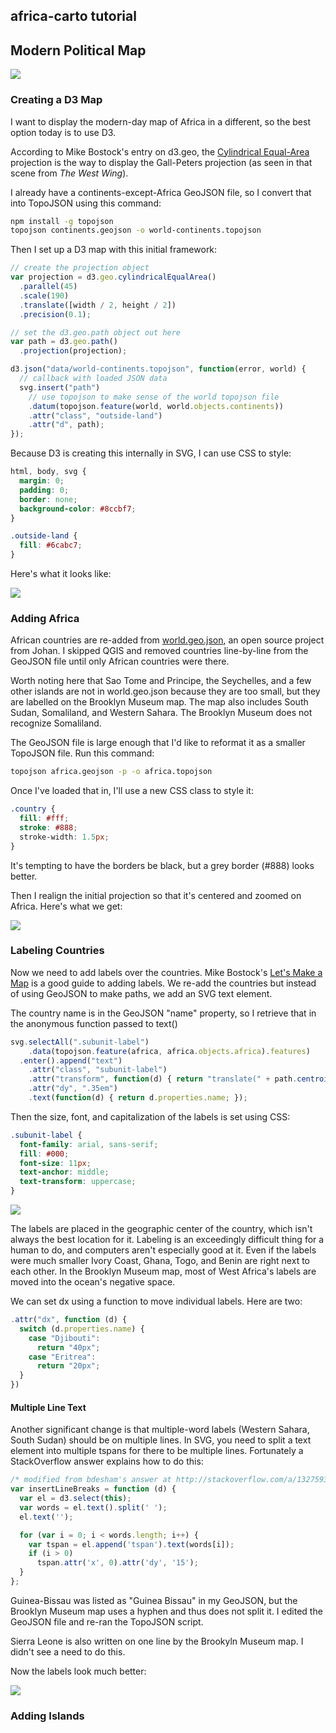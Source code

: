 ## africa-carto tutorial

## Modern Political Map

<img src="http://mapmeld.github.io/africa-carto/maps/3.jpg"/>

### Creating a D3 Map

I want to display the modern-day map of Africa in a different, so the best option today is to use D3.

According to Mike Bostock's entry on d3.geo, the <a href="http://bl.ocks.org/mbostock/3712408">Cylindrical Equal-Area</a>
projection is the way to display the Gall-Peters projection (as seen in that scene from *The West Wing*).

I already have a continents-except-Africa GeoJSON file, so I convert that into TopoJSON using this command:

```bash
npm install -g topojson
topojson continents.geojson -o world-continents.topojson
```

Then I set up a D3 map with this initial framework:

```javascript
// create the projection object
var projection = d3.geo.cylindricalEqualArea()
  .parallel(45)
  .scale(190)
  .translate([width / 2, height / 2])
  .precision(0.1);

// set the d3.geo.path object out here
var path = d3.geo.path()
  .projection(projection);

d3.json("data/world-continents.topojson", function(error, world) {
  // callback with loaded JSON data
  svg.insert("path")
    // use topojson to make sense of the world topojson file
    .datum(topojson.feature(world, world.objects.continents))
    .attr("class", "outside-land")
    .attr("d", path);
});
```

Because D3 is creating this internally in SVG, I can use CSS to style:

```css
html, body, svg {
  margin: 0;
  padding: 0;
  border: none;
  background-color: #8ccbf7;
}

.outside-land {
  fill: #6cabc7;
}
```

Here's what it looks like:

<img src="http://mapmeld.github.io/africa-carto/maps/progress/political-projection.png"/>

### Adding Africa

African countries are re-added from <a href="https://github.com/johan/world.geo.json/">world.geo.json</a>, an open source project from Johan. I skipped QGIS and removed countries line-by-line from the GeoJSON file until only African countries were there.

Worth noting here that Sao Tome and Principe, the Seychelles, and a few other islands are not in world.geo.json because they are too small, but they
are labelled on the Brooklyn Museum map. The map also includes South Sudan, Somaliland, and Western Sahara. The Brooklyn Museum does not recognize Somaliland.

The GeoJSON file is large enough that I'd like to reformat it as a smaller TopoJSON file. Run this command:

```bash
topojson africa.geojson -p -o africa.topojson
```

Once I've loaded that in, I'll use a new CSS class to style it:

```css
.country {
  fill: #fff;
  stroke: #888;
  stroke-width: 1.5px;
}
```

It's tempting to have the borders be black, but a grey border (#888) looks better.

Then I realign the initial projection so that it's centered and zoomed on Africa. Here's what we get:

<img src="http://mapmeld.github.io/africa-carto/maps/progress/political-cropped.png"/>

### Labeling Countries

Now we need to add labels over the countries. Mike Bostock's <a href="http://bost.ocks.org/mike/map/">Let's Make a Map</a>
is a good guide to adding labels. We re-add the countries but instead of using GeoJSON to make paths, we add an SVG text element.

The country name is in the GeoJSON "name" property, so I retrieve that in the anonymous function passed to text()

```javascript
svg.selectAll(".subunit-label")
    .data(topojson.feature(africa, africa.objects.africa).features)
  .enter().append("text")
    .attr("class", "subunit-label")
    .attr("transform", function(d) { return "translate(" + path.centroid(d) + ")"; })
    .attr("dy", ".35em")
    .text(function(d) { return d.properties.name; });
```

Then the size, font, and capitalization of the labels is set using CSS:

```css
.subunit-label {
  font-family: arial, sans-serif;
  fill: #000;
  font-size: 11px;
  text-anchor: middle;
  text-transform: uppercase;
}
```

<img src="http://mapmeld.github.io/africa-carto/maps/progress/political-labels.png"/>

The labels are placed in the geographic center of the country, which isn't always the best location for it. Labeling is an
exceedingly difficult thing for a human to do, and computers aren't especially good at it. Even if the labels were much
smaller Ivory Coast, Ghana, Togo, and Benin are right next to each other. In the Brooklyn Museum map, most of West Africa's
labels are moved into the ocean's negative space.

We can set dx using a function to move individual labels. Here are two:

```javascript
.attr("dx", function (d) {
  switch (d.properties.name) {
    case "Djibouti":
      return "40px";
    case "Eritrea":
      return "20px";
  }
})
```

#### Multiple Line Text

Another significant change is that multiple-word labels (Western Sahara, South Sudan) should be on multiple lines. In SVG, you need
to split a text element into multiple tspans for there to be multiple lines. Fortunately a StackOverflow answer explains how to do this:

```javascript
/* modified from bdesham's answer at http://stackoverflow.com/a/13275930 */
var insertLineBreaks = function (d) {
  var el = d3.select(this);
  var words = el.text().split(' ');
  el.text('');

  for (var i = 0; i < words.length; i++) {
    var tspan = el.append('tspan').text(words[i]);
    if (i > 0)
      tspan.attr('x', 0).attr('dy', '15');
  }
};
```

Guinea-Bissau was listed as "Guinea Bissau" in my GeoJSON, but the Brooklyn Museum map uses a hyphen and thus does not split it. I edited
the GeoJSON file and re-ran the TopoJSON script.

Sierra Leone is also written on one line by the Brookyln Museum map. I didn't see a need to do this.

Now the labels look much better:

<img src="http://mapmeld.github.io/africa-carto/maps/progress/political-labels-2.png"/>

### Adding Islands
